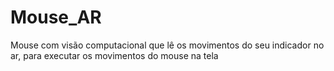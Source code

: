 # Mouse_AR
Mouse com visão computacional que lê os movimentos do seu indicador no ar, para executar os movimentos do mouse na tela 

